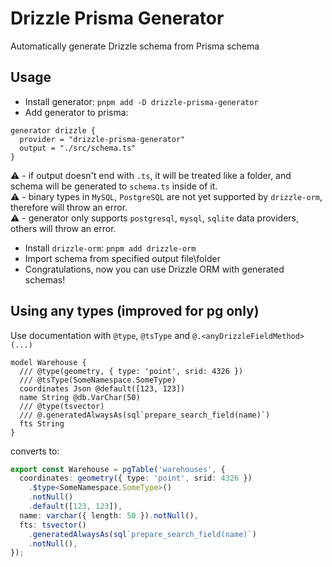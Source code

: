 # Drizzle Prisma Generator

Automatically generate Drizzle schema from Prisma schema

## Usage

- Install generator: `pnpm add -D drizzle-prisma-generator`
- Add generator to prisma:

```Prisma
generator drizzle {
  provider = "drizzle-prisma-generator"
  output = "./src/schema.ts"
}
```

:warning: - if output doesn't end with `.ts`, it will be treated like a folder, and schema will be generated to `schema.ts` inside of it.  
:warning: - binary types in `MySQL`, `PostgreSQL` are not yet supported by `drizzle-orm`, therefore will throw an error.  
:warning: - generator only supports `postgresql`, `mysql`, `sqlite` data providers, others will throw an error.

- Install `drizzle-orm`: `pnpm add drizzle-orm`
- Import schema from specified output file\folder
- Congratulations, now you can use Drizzle ORM with generated schemas!

## Using any types (improved for pg only)

Use documentation with `@type`, `@tsType` and `@.<anyDrizzleFieldMethod>(...)`

```prisma
model Warehouse {
  /// @type(geometry, { type: 'point', srid: 4326 })
  /// @tsType(SomeNamespace.SomeType)
  coordinates Json @default([123, 123])
  name String @db.VarChar(50)
  /// @type(tsvector)
  /// @.generatedAlwaysAs(sql`prepare_search_field(name)`)
  fts String
}
```

converts to:

```ts
export const Warehouse = pgTable('warehouses', {
  coordinates: geometry({ type: 'point', srid: 4326 })
    .$type<SomeNamespace.SomeType>()
    .notNull()
    .default([123, 123]),
  name: varchar({ length: 50 }).notNull(),
  fts: tsvector()
    .generatedAlwaysAs(sql`prepare_search_field(name)`)
    .notNull(),
});
```
